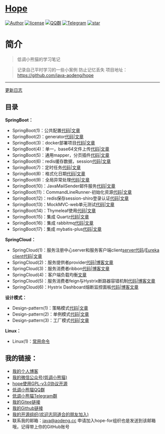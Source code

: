 <h1><a href="https://github.com/java-aodeng/hope">Hope</a></h1>

<a href="https://aodeng.cc"><img alt="Author" src="https://img.shields.io/badge/author-%E4%BD%8E%E8%B0%83%E5%B0%8F%E7%86%8A%E7%8C%AB-blue.svg"/></a>
<a href="https://github.com/java-aodeng/hope/blob/master/LICENSE"><img alt="license" src="https://img.shields.io/github/license/java-aodeng/hope.svg?style=flat-square"/></a>
<a href="https://jq.qq.com/?_wv=1027&k=574chhz"><img alt="QQ群" src="https://img.shields.io/badge/chat-%E4%BD%8E%E8%B0%83%E5%B0%8F%E7%86%8A%E7%8C%ABQQ%E7%BE%A4-yellow.svg"/></a>
<a href="https://t.me/joinchat/LSsyBxVKLGEkF5MtIhg6TQ"><img alt="Telegram" src="https://img.shields.io/badge/telegram-%E4%BD%8E%E8%B0%83%E5%B0%8F%E7%86%8A%E7%8C%AB--%E5%AE%98%E6%96%B9%E9%83%A8%E8%90%BD-orange.svg"/></a>
<a href="https://github.com/java-aodeng/hope"><img alt="star" src="https://img.shields.io/github/stars/java-aodeng/hope.svg?label=Stars&style=social"/></a>

# 简介

>低调小熊猫的学习笔记

>记录自己平时学习的一些小案例 防止记忆丢失 项目地址：https://github.com/java-aodeng/hope

------------------------------

[更新日志](https://github.com/java-aodeng/hope/commits/master)

## 目录

**SpringBoot：**

- SpringBoot(1)：公共配置[代码](https://github.com/java-aodeng/hope/tree/master/springboot/springboot1-public-pom)|[文章](https://aodeng.cc/archives/springboot-yi)
- SpringBoot(2)：generator[代码](https://github.com/java-aodeng/hope/tree/master/springboot/springboot2-generator)|[文章](https://aodeng.cc/archives/springboot-er)
- SpringBoot(3)：docker部署项目[代码](https://github.com/java-aodeng/hope/tree/master/springboot/springboot3-docker)|[文章](https://aodeng.cc/archives/springbootliu)
- SpringBoot(4)：单一，base64文件上传[代码](https://github.com/java-aodeng/hope/tree/master/springboot/springboot4-file-upload)|[文章](https://aodeng.cc/archives/springbootqi)
- SpringBoot(5)：通用mapper，分页插件[代码](https://github.com/java-aodeng/hope/tree/master/springboot/springboot5-mapper-pagehelper)|[文章](https://aodeng.cc/archives/springbootba)
- SpringBoot(6)：redis缓存数据，session[代码](https://github.com/java-aodeng/hope/tree/master/springboot/springboot6-redis-session)|[文章](https://aodeng.cc/archives/springbootjiu)
- SpringBoot(7)：定时任务[代码](https://github.com/java-aodeng/hope/tree/master/springboot/springboot7-timed-task)|[文章](https://aodeng.cc/archives/springbootshi)
- SpringBoot(8)：格式化日期[代码](https://github.com/java-aodeng/hope/tree/master/springboot/springboot8-date-format)|[文章](https://aodeng.cc/archives/springbootshiyi)
- SpringBoot(9)：全局异常处理[代码](https://github.com/java-aodeng/hope/tree/master/springboot/springboot9-exception-manager)|[文章](https://aodeng.cc/archives/springbootshiers)
- SpringBoot(10)：JavaMailSender邮件服务[代码](https://github.com/java-aodeng/hope/tree/master/springboot/springboot10-email)|[文章](https://aodeng.cc/archives/springbootshisans)
- SpringBoot(11)：CommandLineRunner-初始化资源[代码](https://github.com/java-aodeng/hope/tree/master/springboot/springboot11-CommandLineRunner)|[文章](https://aodeng.cc/archives/springbootshi-si)
- SpringBoot(12)：redis保存session-shiro登录认证[代码](https://github.com/java-aodeng/hope/tree/master/springboot/springboot12-shiro-redis)|[文章](https://aodeng.cc)
- SpringBoot(13)：MockMVC-web单元测试[代码](https://github.com/java-aodeng/hope/tree/master/springboot/springboot13-starter-test)|[文章](https://aodeng.cc/archives/springbootshi-wu)
- SpringBoot(14)：Thymeleaf使用[代码](https://github.com/java-aodeng/hope/tree/master/springboot/springboot14-thymeleaf)|[文章](https://aodeng.cc/archives/springbootshi-liu)
- SpringBoot(15)：集成 Quartz[代码](https://github.com/java-aodeng/hope/tree/master/springboot/springboot15-quartz)|[文章](https://aodeng.cc)
- SpringBoot(16)：集成 rabbitmq[代码](https://github.com/java-aodeng/hope/tree/master/springboot/springboot16-rabbitmq)|[文章](https://aodeng.cc)
- SpringBoot(17)：集成 mybatis-plus[代码](https://github.com/java-aodeng/hope/tree/master/springboot/springboot17-mybatis-plus)|[文章](https://aodeng.cc)

**SpringCloud：**

- SpringCloud(1)：服务注册中心server和服务客户端client[server代码](https://github.com/java-aodeng/hope/tree/master/springcloud/micro-service1-eureka-server)/[Eureka client代码](https://github.com/java-aodeng/hope/tree/master/micro-service1-eureka-client)|[文章](https://aodeng.cc/archives/eureka)
- SpringCloud(2)：服务提供者provider[代码](https://github.com/java-aodeng/hope/tree/master/springcloud/micro-service2-eureka-provider)|[博客文章](https://aodeng.cc/archives/ribbon)
- SpringCloud(3)：服务消费者ribbon[代码](https://github.com/java-aodeng/hope/tree/master/springcloud/micro-service3-eureka-ribbon)|[博客文章](https://aodeng.cc/archives/ribbon)
- SpringCloud(4)：客户端负载均衡[文章](https://aodeng.cc/archives/khdfzjhs)
- SpringCloud(5)：服务消费者feign与Hystrix断路器容错机制[代码](https://github.com/java-aodeng/hope/tree/master/springcloud/micro-service5-feign)|[博客文章](https://aodeng.cc/archives/feignandhystrix)
- SpringCloud(6)：Hystrix Dashboard熔断监控面板[代码](https://github.com/java-aodeng/hope/tree/master/springcloud/micro-service6-hystrixdashboard)|[博客文章](https://aodeng.cc/categories/cloud)

**设计模式：**

- Design-pattern(1)：策略模式[代码](https://github.com/java-aodeng/hope/tree/master/design-pattern/design-pattern1-strategy)|[文章](https://aodeng.cc/archives/pattern-yi)
- Design-pattern(2)：单例模式[代码](https://github.com/java-aodeng/hope/tree/master/design-pattern/design-pattern2)|[文章](https://aodeng.cc/archives/dan-li-mo-shi)
- Design-pattern(3)：工厂模式[代码](https://github.com/java-aodeng/hope/tree/master/design-pattern/design-pattern3)|[文章](https://aodeng.cc/archives/jing-dian-she)

**Linux：**
- Linux(1)：[常用命令](https://github.com/java-aodeng/hope/tree/master/linux/linux常用命令.md)

## 我的链接：

- [我的个人博客](https://aodeng.cc)
- [我的微信公众号(低调小熊猫)](https://mp.weixin.qq.com/s/l5t8WSCG_-shiD4BPpLYiw) 
- [hope使用GPL-v3.0协议开源](https://github.com/java-aodeng/hope/blob/master/LICENSE)
- [低调小熊猫QQ群](https://jq.qq.com/?_wv=1027&k=5y4H7Nz) 
- [低调小熊猫Telegram群](https://t.me/joinchat/LSsyBxVKLGEkF5MtIhg6TQ)
- [我的Gitee链接](https://gitee.com/java-aodeng/hope)
- [我的Github链接](https://github.com/java-aodeng/hope)
- [我的开源组织(欢迎志同道合的朋友加入)](https://github.com/hope-for)
- 联系我的邮箱：java@aodeng.cc 申请加入hope-for组织也是发送到该邮箱哦，记得带上你的GitHub账号
